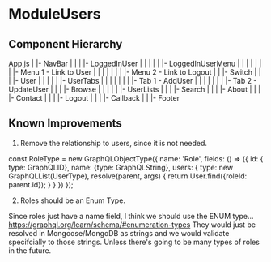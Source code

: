 # ModuleUsers

## Component Hierarchy

App.js
|
|- NavBar
|    |
|    |- LoggedInUser
|    |    |
|    |    |- LoggedInUserMenu
|    |    |    |
|    |    |    |- Menu 1 - Link to User
|    |    |    |
|    |    |    |- Menu 2 - Link to Logout
|    |
|- Switch
|    |
|    |- User
|    |    |
|    |    |- UserTabs
|    |    |    |
|    |    |    |- Tab 1 - AddUser
|    |    |    |
|    |    |    |- Tab 2 - UpdateUser
|    |
|    |- Browse
|    |    |
|    |    |- UserLists
|    |
|    |- Search
|    |
|    |- About
|    |
|    |- Contact
|    |
|    |- Logout
|    |
|    |- Callback
|    |
|- Footer



## Known Improvements

1. Remove the relationship to users, since it is not needed.

const RoleType = new GraphQLObjectType({
  name: 'Role',
  fields: () => ({
    id: { type: GraphQLID},
    name: {type: GraphQLString},
    users: {
      type: new GraphQLList(UserType),
      resolve(parent, args) {
        return User.find({roleId: parent.id});
      }
    }
  })
});

2. Roles should be an Enum Type.

Since roles just have a name field, I think we should use the ENUM type... https://graphql.org/learn/schema/#enumeration-types
They would just be resolved in Mongoose/MongoDB as strings and we would validate specifcially to those strings.
Unless there's going to be many types of roles in the future.
